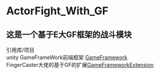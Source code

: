 # ActorFight_With_GF
这是一个基于E大GF框架的战斗模块
------------------------------------------------------------
引用库/项目<br />
unity GameFrameWork前端框架 [GameFramework](https://github.com/FingerCaster/UGFExtensions)<br />
FingerCaster大佬的基于GF的扩展[GameFrameworkExtension](https://github.com/FingerCaster/UGFExtensions)
